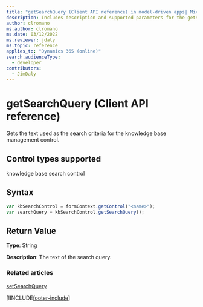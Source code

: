 ```yaml
---
title: "getSearchQuery (Client API reference) in model-driven apps| MicrosoftDocs"
description: Includes description and supported parameters for the getSearchQuery method.
author: clromano
ms.author: clromano
ms.date: 03/12/2022
ms.reviewer: jdaly
ms.topic: reference
applies_to: "Dynamics 365 (online)"
search.audienceType: 
  - developer
contributors:
  - JimDaly
---
```

# getSearchQuery (Client API reference)



Gets the text used as the search criteria for the knowledge base management control. 

## Control types supported

knowledge base search control

## Syntax

```JavaScript
var kbSearchControl = formContext.getControl("<name>");
var searchQuery = kbSearchControl.getSearchQuery();
```

## Return Value

**Type**: String

**Description**: The text of the search query.

### Related articles

[setSearchQuery](setSearchQuery.md)



[!INCLUDE[footer-include](../../../../../includes/footer-banner.md)]
